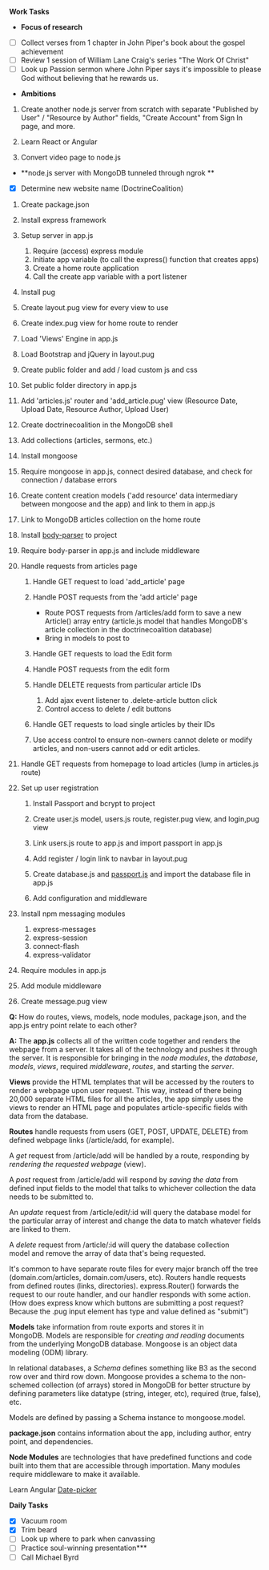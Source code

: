 **Work Tasks**

- **Focus of research**
- [ ] Collect verses from 1 chapter in John Piper's book about the gospel achievement
- [ ] Review 1 session of William Lane Craig's series "The Work Of Christ"
- [ ] Look up Passion sermon where John Piper says it's impossible to please God without believing that he rewards us.

- **Ambitions**

1. Create another node.js server from scratch with separate "Published by User" / "Resource by Author" fields, "Create Account" from Sign In page, and more.

2. Learn React or Angular
3. Convert video page to node.js

- **node.js server with MongoDB tunneled through ngrok **
- [X] Determine new website name (DoctrineCoalition)

1. Create package.json
2. Install express framework
3. Setup server in app.js
    1. Require (access) express module
    2. Initiate app variable (to call the express() function that creates apps)
    3. Create a home route application
    4. Call the create app variable with a port listener
4. Install pug
5. Create layout.pug view for every view to use
6. Create index.pug view for home route to render
7. Load 'Views' Engine in app.js
8. Load Bootstrap and jQuery in layout.pug
9. Create public folder and add / load custom js and css
10. Set public folder directory in app.js

11. Add 'articles.js' router and 'add_article.pug' view (Resource Date, Upload Date, Resource Author, Upload User)

12. Create doctrinecoalition in the MongoDB shell
13. Add collections (articles, sermons, etc.)
14. Install mongoose

15. Require mongoose in app.js, connect desired database, and check for connection / database errors

16. Create content creation models ('add resource' data intermediary between mongoose and the app) and link to them in app.js

17. Link to MongoDB articles collection on the home route

18. Install  [body-parser](https://github.com/expressjs/body-parser)  to project

19. Require body-parser in app.js and include middleware
20. Handle requests from articles page
    1. Handle GET request to load 'add_article' page
    2. Handle POST requests from the 'add article' page

        - Route POST requests from /articles/add form to save a new Article()  array entry (article.js model that handles MongoDB's article collection in the doctrinecoalition database)
        - Bring in models to post to

    3. Handle GET requests to load the Edit form
    4. Handle POST requests from the edit form
    5. Handle DELETE requests from particular article IDs
        1. Add ajax event listener to .delete-article button click
        2. Control access to delete / edit buttons
    6. Handle GET requests to load single articles by their IDs

    7. Use access control to ensure non-owners cannot delete or modify articles, and non-users cannot add or edit articles.

21. Handle GET requests from homepage to load articles (lump in articles.js route)

22. Set up user registration
    1. Install Passport and bcrypt to project

    2. Create user.js model, users.js route, register.pug view, and login,pug view

    3. Link users.js route to app.js and import passport in app.js
    4. Add register / login link to navbar in layout.pug

    5. Create database.js and [passport.js](http://www.passportjs.org/docs/username-password/) and import the database file in app.js

    6. Add configuration and middleware

1. Install npm messaging modules
    1. express-messages
    2. express-session
    3. connect-flash
    4. express-validator
2. Require modules in app.js
3. Add module middleware
4. Create message.pug view

**Q:** How do routes, views, models, node modules, package.json, and the app.js entry point relate to each other?

**A:** The **app.js** collects all of the written code together and renders the webpage from a server. It takes all of the technology and pushes it through the server. It is responsible for bringing in the *node modules*, the *database*, *models*, *views*, required *middleware*, *routes*, and starting the *server*.

**Views** provide the HTML templates that will be accessed by the routers to render a webpage upon user request. This way, instead of there being 20,000 separate HTML files for all the articles, the app simply uses the views to render an HTML page and populates article-specific fields with data from the database.

**Routes** handle requests from users (GET, POST, UPDATE, DELETE) from defined webpage links (/article/add, for example).

A *get* request from /article/add will be handled by a route, responding by *rendering the requested webpage* (view).

A *post* request from /article/add will respond by *saving the data* from defined input fields to the model that talks to whichever collection the data needs to be submitted to.

An *update* request from /article/edit/:id will query the database model for the particular array of interest and change the data to match whatever fields are linked to them.

A *delete* request from /article/:id will query the database collection model and remove the array of data that's being requested.

It's common to have separate route files for every major branch off the tree (domain.com/articles, domain.com/users, etc). Routers handle requests from defined routes (links, directories). express.Router() forwards the request to our route handler, and our handler responds with some action. (How does express know which buttons are submitting a post request? Because the .pug input element has type and value defined as "submit")

**Models** take information from route exports and stores it in MongoDB. Models are responsible for *creating and reading* documents from the underlying MongoDB database. Mongoose is an object data modeling (ODM) library.

In relational databases, a *Schema* defines something like B3 as the second row over and third row down. Mongoose provides a schema to the non-schemed collection (of arrays) stored in MongoDB for better structure by defining parameters like datatype (string, integer, etc), required (true, false), etc.

Models are defined by passing a Schema instance to mongoose.model.

**package.json** contains information about the app, including author, entry point, and dependencies.

**Node Modules** are technologies that have predefined functions and code built into them that are accessible through importation. Many modules require middleware to make it available.

Learn Angular  [Date-picker](https://material.angular.io/components/datepicker/overview)

**Daily Tasks**

- [X] Vacuum room
- [X] Trim beard
- [ ] Look up where to park when canvassing
- [ ] Practice soul-winning  presentation***
- [ ] Call Michael Byrd